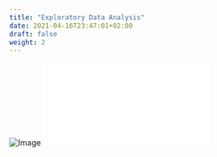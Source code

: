```yaml
---
title: "Exploratory Data Analysis"
date: 2021-04-16T23:47:01+02:00
draft: false
weight: 2
---
```


![Image](/image/Test.png)
![plot](/test.html)


